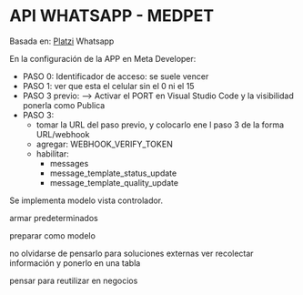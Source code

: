 # API WHATSAPP - MEDPET

Basada en: [Platzi](https://platzi.com/cursos/whatsapp-api/) Whatsapp


En la configuración de la APP en Meta Developer:

* PASO 0: Identificador de acceso: se suele vencer
* PASO 1: ver que esta el celular sin el 0 ni el 15
* PASO 3 previo: --> Activar el PORT en Visual Studio Code y la visibilidad ponerla como Publica
* PASO 3:
  * tomar la URL del paso previo, y colocarlo ene l paso 3 de la forma URL/webhook
  * agregar: WEBHOOK_VERIFY_TOKEN
  * habilitar:
    * messages
    * message_template_status_update
    * message_template_quality_update

Se implementa modelo vista controlador.

armar predeterminados 

preparar como modelo

no olvidarse de pensarlo para soluciones externas
ver recolectar información y ponerlo en una tabla

pensar para reutilizar en negocios